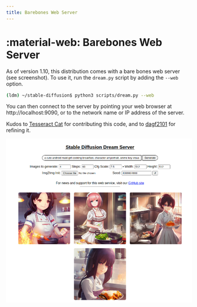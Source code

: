 ```yaml
---
title: Barebones Web Server
---
```


# :material-web: Barebones Web Server

As of version 1.10, this distribution comes with a bare bones web server (see
screenshot). To use it, run the `dream.py` script by adding the `--web`
option.

```bash
(ldm) ~/stable-diffusion$ python3 scripts/dream.py --web
```

You can then connect to the server by pointing your web browser at
http://localhost:9090, or to the network name or IP address of the server.

Kudos to [Tesseract Cat](https://github.com/TesseractCat) for contributing this
code, and to [dagf2101](https://github.com/dagf2101) for refining it.

![Dream Web Server](../assets/dream_web_server.png)

